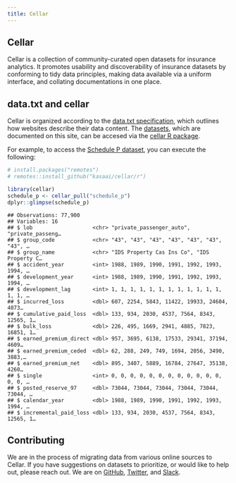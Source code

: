 ```yaml
---
title: Cellar
---
```




## Cellar

Cellar is a collection of community-curated open datasets for insurance
analytics. It promotes usability and discoverability of insurance
datasets by conforming to tidy data principles, making data available via a
uniform interface, and collating documentations in one place.

## data.txt and cellar

Cellar is organized according to the [data.txt specification](https://datatxt.org/),
which outlines how websites describe their data content. The [datasets](dataset/),
which are documented on this site,
can be accesed via the [cellar R package](https://github.com/kasaai/cellar/tree/master/r).

For example, to access the [Schedule P dataset](https://cellar.kasa.ai/dataset/schedule_p/), you can execute the
following:


```r
# install.packages("remotes")
# remotes::install_github("kasaai/cellar/r")

library(cellar)
schedule_p <- cellar_pull("schedule_p")
dplyr::glimpse(schedule_p)
```

```
## Observations: 77,900
## Variables: 16
## $ lob                   <chr> "private_passenger_auto", "private_passeng…
## $ group_code            <chr> "43", "43", "43", "43", "43", "43", "43", …
## $ group_name            <chr> "IDS Property Cas Ins Co", "IDS Property C…
## $ accident_year         <int> 1988, 1989, 1990, 1991, 1992, 1993, 1994, …
## $ development_year      <int> 1988, 1989, 1990, 1991, 1992, 1993, 1994, …
## $ development_lag       <int> 1, 1, 1, 1, 1, 1, 1, 1, 1, 1, 1, 1, 1, 1, …
## $ incurred_loss         <dbl> 607, 2254, 5843, 11422, 19933, 24604, 4073…
## $ cumulative_paid_loss  <dbl> 133, 934, 2030, 4537, 7564, 8343, 12565, 1…
## $ bulk_loss             <dbl> 226, 495, 1669, 2941, 4885, 7823, 16851, 1…
## $ earned_premium_direct <dbl> 957, 3695, 6138, 17533, 29341, 37194, 4609…
## $ earned_premium_ceded  <dbl> 62, 288, 249, 749, 1694, 2056, 3490, 3883,…
## $ earned_premium_net    <dbl> 895, 3407, 5889, 16784, 27647, 35138, 4260…
## $ single                <int> 0, 0, 0, 0, 0, 0, 0, 0, 0, 0, 0, 0, 0, 0, …
## $ posted_reserve_97     <dbl> 73044, 73044, 73044, 73044, 73044, 73044, …
## $ calendar_year         <dbl> 1988, 1989, 1990, 1991, 1992, 1993, 1994, …
## $ incremental_paid_loss <dbl> 133, 934, 2030, 4537, 7564, 8343, 12565, 1…
```

## Contributing

We are in the process of migrating data from various online sources to Cellar.
If you have suggestions on datasets to prioritize, or would like to help out,
please reach out. We are on [GitHub](https://github.com/kasaai/cellar), [Twitter](https://twitter.com/kasaai_), and [Slack](https://slack.kasa.ai).
